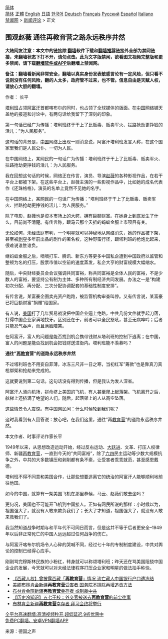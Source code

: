  <!-- 面包屑导航 --> <div class="breadcrumb"><!-- GTranslate: https://gtranslate.io/ -->  <div class="switcher notranslate">  <div class="selected">  <a href="#" onclick="return false;"> 简体</a>  </div>  <div class="option">  <a href="https://www.bannedbook.org" onclick="doGTranslate('zh-CN|zh-CN');jQuery('div.switcher div.selected a').html(jQuery(this).html());return false;" title="简体中文" class="nturl selected"> 简体</a>  <a href="https://www.bannedbook.org/zh-tw/" onclick="doGTranslate('zh-CN|zh-TW');jQuery('div.switcher div.selected a').html(jQuery(this).html());return false;" title="繁體中文" class="nturl"> 正體</a>  <a href="https://www.bannedbook.org/en/" onclick="doGTranslate('zh-CN|en');jQuery('div.switcher div.selected a').html(jQuery(this).html());return false;" title="English" class="nturl"> English</a>  <a href="https://www.bannedbook.org/ja/" onclick="doGTranslate('zh-CN|ja');jQuery('div.switcher div.selected a').html(jQuery(this).html());return false;" title="日本語" class="nturl"> 日語</a>  <a href="https://www.bannedbook.org/ko/" onclick="doGTranslate('zh-CN|ko');jQuery('div.switcher div.selected a').html(jQuery(this).html());return false;" title="한국어" class="nturl"> 한국어</a>  <a href="https://www.bannedbook.org/de/" onclick="doGTranslate('zh-CN|de');jQuery('div.switcher div.selected a').html(jQuery(this).html());return false;" title="Deutsch" class="nturl"> Deutsch</a>  <a href="https://www.bannedbook.org/fr/" onclick="doGTranslate('zh-CN|fr');jQuery('div.switcher div.selected a').html(jQuery(this).html());return false;" title="Français" class="nturl"> Français</a>  <a href="https://www.bannedbook.org/ru/" onclick="doGTranslate('zh-CN|ru');jQuery('div.switcher div.selected a').html(jQuery(this).html());return false;" title="Русский" class="nturl"> Русский</a>  <a href="https://www.bannedbook.org/es/" onclick="doGTranslate('zh-CN|es');jQuery('div.switcher div.selected a').html(jQuery(this).html());return false;" title="Español" class="nturl"> Español</a>  <a href="https://www.bannedbook.org/it/" onclick="doGTranslate('zh-CN|it');jQuery('div.switcher div.selected a').html(jQuery(this).html());return false;" title="Italiano" class="nturl"> Italiano</a>  </div>  </div>      <div class='breadcrumb-sub'><!-- Breadcrumb NavXT 6.3.0 --> <a href="https://www.bannedbook.org/" class="home">禁闻网</a> &gt; <a href="https://www.bannedbook.org/bnews/comments/" class="category">新闻评论</a> &gt; 正文</div></div><h2>围观赵薇 通往再教育营之路永远秩序井然</h2> <p class="notice"><b>大陆网友注意：本文中的链接除 <a href="https://github.com/bannedbook/fanqiang" >翻墙</a>软件下载和<a href="https://github.com/killgcd/justmysocks/blob/master/README.md">翻墙推荐</a>链接外全部为禁网链接，未翻墙状态下打不开，请勿点击。此为文字版禁闻，欲看图文视频完整版和更多禁闻，请下载<a href="https://github.com/bannedbook/fanqiang">翻墙软件或APP</a>后翻墙上禁闻网。</p><p>备注：翻墙看新闻非常安全，翻墙以真实身份发表敏感言论有一定风险，但只看不说则没有任何风险，翻的人太多，政府管不过来，也不管。信息自由是天赋人权，请放心大胆的翻墙。</b></p>  <div class="entry"> <p>作者： 长平</p> <p><strong></strong></p> <p><a href="https://www.bannedbook.org/bnews/tag/%e5%a1%94%e5%88%a9%e7%8f%ad/" class="st_tag internal_tag" rel="tag" title="标签 塔利班 下的日志">塔利班</a>占领<a href="https://www.bannedbook.org/bnews/tag/%e9%98%bf%e5%af%8c%e6%b1%97/" class="st_tag internal_tag" rel="tag" title="标签 阿富汗 下的日志">阿富汗</a>首都喀布尔的同时，也占领了全球媒体的版面。在<span class='wp_keywordlink_affiliate'><a href="https://www.bannedbook.org/" title="中国" target="_blank">中国</a></span>网络铺天盖地的报道和讨论中，有两句话给我留下了深刻的印象。</p> <p>第一句话已经广为传播：塔利班终于干上了比贩毒、贩卖军火、拦路抢劫更挣钱的活儿：&#8221;为人民服务&#8221;。</p> <p>这句话的背景是，<a href="https://www.bannedbook.org/bnews/tag/%E4%B8%AD%E5%9B%BD/" class="st_tag internal_tag" rel="tag" title="标签 中国 下的日志">中国</a>网络上出现一则消息说，阿富汗塔利班发言人称，在这个国家里我们是人民公仆，一切为人民。</p> <p>在中国网络上，某网民的一句话广为传播：塔利班终于干上了比贩毒、贩卖军火、拦路抢劫更挣钱的活儿：为人民服务。</p> <p>我在回想这句话的时候，网络正在传言，演员、导演<a href="https://www.bannedbook.org/bnews/tag/%e8%b5%b5%e8%96%87/" class="st_tag internal_tag" rel="tag" title="标签 赵薇 下的日志">赵薇</a>的各种影视作品，在若干平台上都被下架。在这些平台上，赵薇主演的一些影视作品中，比如她的成名代表作《还珠格格》，演员的名单上竟然不见她的名字。</p>  <p>在中国网络上，某网民的一句话广为传播：&#8221;塔利班终于干上了比贩毒、贩卖军火、拦路抢劫更挣钱的活儿：为人民服务。&#8221;</p> <p>除了电影，赵薇也是资本市场上的大鳄，拥有巨额财富。在她身上到底发生了什么，目前尚不清楚。有传言称，跟马云那个夭折的蚂蚁金服上市项目有关。</p> <p>无论如何，未经法庭审判，一个明星就可以神秘地从网络消失，她的作品被下架，甚至被<span class='wp_keywordlink'><a href="https://www.bannedbook.org/forum2/topic21.html" title="《剥夺》 黄建民 著" target="_blank">剥夺</a></span>多年前出品的剧作的署名权，这种野蛮行径，跟塔利班的枪炮比起来，很难说谁胜谁负。</p> <p>继蚂蚁金服之后，嘀嘀打车、腾讯、新东方等更多中国私企遭到中国政府以监管和整顿为名的打压，股票市值以空前的速度蒸发，私企大亨的财富规模大幅缩水。</p> <p>随后，中央财经委员会会议强调共同富裕，称共同富裕是全体人民的富裕，不是少数人的富裕，要坚持公有制为主体、多种所有制经济共同发展。办法之一是&#8221;构建初次分配、再分配、三次分配协调配套的基础性制度安排&#8221;。</p> <p>有传言说，某富豪企图卖光资产跑路，被监管机构审查叫停。又有传言说，某富豪已将巨额财富&#8221;捐赠&#8221;给国家。</p> <p>有人说，<a href="https://www.bannedbook.org/bnews/tag/%e7%be%8e%e5%9b%bd/" class="st_tag internal_tag" rel="tag" title="标签 美国 下的日志">美国</a>打了几年贸易战没把中国企业逼上绝路，中共几份文件就手起刀落，打得中国企业家满地找牙。区别还在于，前者可以全民怒吼，甚至无病呻吟；后者只能忍气吞声，而且满脸陪笑。</p>  <p>在阿富汗，富人的问题是能否找到机会携带钱财从塔利班的控制下逃离；在中国，富人的问题是能否找到机会把钱财送进衙内。塔利班能不羡慕吗？</p> <p><strong>通往&#8221;<a href="https://www.bannedbook.org/bnews/tag/%E5%86%8D%E6%95%99%E8%82%B2/" class="st_tag internal_tag" rel="tag" title="标签 再教育 下的日志">再教育</a>营&#8221;的道路永远秩序井然</strong></p> <p>不过塔利班也不用妄自菲薄，冰冻三尺非一日之寒，当初红军&#8221;筹款&#8221;也是靠真刀真枪绑架和抢劫来完成的。</p> <p>这就要说到第二句话。这句话没有得到传播，但是我认为发人深省。</p> <p>阿富汗人涌向机场，拼命挤上美国的飞机，有人甚至爬上起落架。飞机离开之后，舷梯上还挤满了绝望的人们。随后，起落架上的人从高空坠落。</p> <p>这些情景令人震惊。有中国网民问：什么时候轮到我们呢？</p> <p>这时我看到有人回答说：放心吧，在我们这里，通往&#8221;再<a href="https://www.bannedbook.org/bnews/tag/%e6%95%99%e8%82%b2%e8%90%a5/" class="st_tag internal_tag" rel="tag" title="标签 教育营 下的日志">教育营</a>&#8221;的道路永远秩序井然。</p>  <p>本文作者、时事评论作家长平</p> <p>1949年以来，从思想改造运动开始，经过反右运动、<span class='wp_keywordlink'><a href="https://www.bannedbook.org/forum2/topic242.html" title="大跃进亲历记" target="_blank">大跃进</a></span>、文革、打压人权律师、新疆<a href="https://www.bannedbook.org/bnews/tag/%E5%86%8D%E6%95%99%E8%82%B2%E8%90%A5/" class="st_tag internal_tag" rel="tag" title="标签 再教育营 下的日志">再教育营</a>，一直到今天的&#8221;共同富裕&#8221;，除了<span class='wp_keywordlink'><a href="https://www.bannedbook.org/forum2/topic2509.html" title="《中国六四真相》" target="_blank">六四</a></span>民主运动等少数大规模抗争之外，中共的大多数镇压和剥削都有条不紊，让受害者乖乖就范，甚至感恩戴德。</p> <p>塔利班不得不同意和美国合作，让那些想要逃离它的统治的阿富汗人能够顺利地前往他国。</p> <p>如今的中国，就算有一架美国飞机在那里恭候，马云、赵薇们敢去坐吗？</p> <p>更何况，美国也不可能开飞机到中国接人。正如有网民所说的那样：小时候以为，祖国强大了，就没有人敢来欺负我们了；长大了才知道，祖国强大了，就没有人敢来救我们了。</p> <p>我当然知道战争时期与和平年代不可同日而言，但是这并不等于后者更安全&#8211;1949年以后非正常死亡的中国人远远超过任何战争的伤亡。</p> <p>与阿富汗喀布尔机场令人心碎的哭喊不同，经过七十年的专制制度建设，中共对舆论的控制已经得心应手。</p>  <p>刚刚骂完穆斯林民族的小粉红，转身就可以称颂塔利班；昨天还在骂美国阻挠中国企业的发展，今天就可以对未经法律程序打压企业家和明星的做法拍手称快。</p> <ul class='op-related-articles' title='相关阅读'> <li><a href='https://www.bannedbook.org/bnews/headline/20210709/1583247.html' target='_blank'>【西藏人权】曾披露西藏「<b>再教育营</b>」情况 流亡藏人中国银行户口遭冻结</a></li> <li><a href='https://www.bannedbook.org/bnews/headline/20210708/1583023.html' target='_blank'>美卿布林肯会新疆<b>再教育营</b>受害者 国务院不排除再增追责方法</a></li> <li><a href='https://www.bannedbook.org/bnews/cbnews/20210708/1582570.html' target='_blank'>布林肯会晤新疆<b>再教育营</b>幸存者 或制裁中共</a></li> <li><a href='https://www.bannedbook.org/bnews/headline/20210707/1582227.html' target='_blank'>【历史冷知识】五七干校：外交官被送去<b>再教育营</b>的前尘往事</a></li> <li><a href='https://www.bannedbook.org/bnews/ssgc/20210707/1581927.html' target='_blank'>布林肯会新疆<b>再教育营</b>幸存者 拜习会终将举行</a></li> </ul> <p class="texttj"> <a href="https://github.com/bannedbook/fanqiang/wiki/V2ray%E6%9C%BA%E5%9C%BA" target="_blank">全平台高速翻墙:高清视频秒开,超低延迟,9折优惠中</a><br/> <a href="https://github.com/bannedbook/fanqiang/wiki/%E7%A6%81%E9%97%BB%E7%BD%91%E5%AE%89%E5%8D%93%E7%BF%BB%E5%A2%99%E6%96%B0%E9%97%BBAPP" target="_blank">免费PC翻墙、安卓VPN翻墙APP</a></p><p> 来源：德国之声 </p><a name='sharetosocial'></a>  <div style="margin-bottom:5px;padding-bottom:5px;clear:both"> <div id="archive-pix-1" class="banner-ads"> <!-- AuctionX Display platform tag START --> <div id="26318x728x90x621x_ADSLOT2" clicktrack="%%CLICK_URL_ESC%%"></div> <!-- AuctionX Display platform tag END --> </div> <div id="archive-pix-2" class="banner-ads"> <!-- AuctionX Display platform tag START --> <div id="26315x300x250x621x_ADSLOT2" clicktrack="%%CLICK_URL_ESC%%"></div> <!-- AuctionX Display platform tag END --> </div> </div>  <div id="archive-pix-1" class="banner-ads"> <!-- AuctionX Display platform tag START --> <div id="26318x728x90x621x_ADSLOT3" clicktrack="%%CLICK_URL_ESC%%"></div> <!-- AuctionX Display platform tag END --> </div> </div><!--END ENTRY--> 